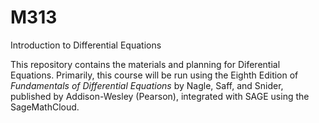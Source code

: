 # M313
Introduction to Differential Equations

This repository contains the materials and planning for Diferential Equations.  Primarily, this course will be run using the Eighth Edition of *Fundamentals of Differential Equations* by Nagle, Saff, and Snider, published by Addison-Wesley (Pearson), integrated with SAGE using the SageMathCloud.
